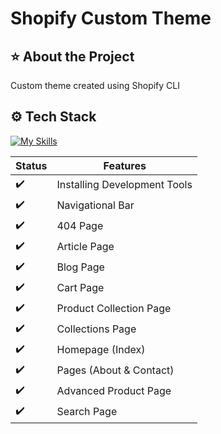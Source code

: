 # Shopify Custom Theme

## ⭐ About the Project
Custom theme created using Shopify CLI 

## ⚙️ Tech Stack
[![My Skills](https://skillicons.dev/icons?i=js,html,css,tailwind)](https://skillicons.dev)

Status | Features
------------ | -------------
:heavy_check_mark: | Installing Development Tools
:heavy_check_mark: | Navigational Bar
:heavy_check_mark: | 404 Page
:heavy_check_mark: | Article Page
:heavy_check_mark: | Blog Page
:heavy_check_mark: | Cart Page
:heavy_check_mark: | Product Collection Page
:heavy_check_mark: | Collections Page
:heavy_check_mark: | Homepage (Index)
:heavy_check_mark: | Pages (About & Contact)
:heavy_check_mark: | Advanced Product Page
:heavy_check_mark: | Search Page
